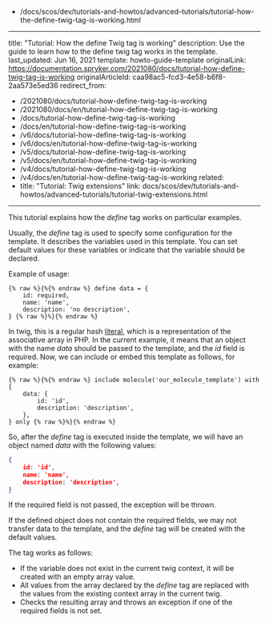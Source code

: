   - /docs/scos/dev/tutorials-and-howtos/advanced-tutorials/tutorial-how-the-define-twig-tag-is-working.html
---
title: "Tutorial: How the define Twig tag is working"
description: Use the guide to learn how to the define twig tag works in the template.
last_updated: Jun 16, 2021
template: howto-guide-template
originalLink: https://documentation.spryker.com/2021080/docs/tutorial-how-define-twig-tag-is-working
originalArticleId: caa98ac5-fcd3-4e58-b6f8-2aa573e5ed36
redirect_from:
  - /2021080/docs/tutorial-how-define-twig-tag-is-working
  - /2021080/docs/en/tutorial-how-define-twig-tag-is-working
  - /docs/tutorial-how-define-twig-tag-is-working
  - /docs/en/tutorial-how-define-twig-tag-is-working
  - /v6/docs/tutorial-how-define-twig-tag-is-working
  - /v6/docs/en/tutorial-how-define-twig-tag-is-working
  - /v5/docs/tutorial-how-define-twig-tag-is-working
  - /v5/docs/en/tutorial-how-define-twig-tag-is-working
  - /v4/docs/tutorial-how-define-twig-tag-is-working
  - /v4/docs/en/tutorial-how-define-twig-tag-is-working
related:
  - title: "Tutorial: Twig extensions"
    link: docs/scos/dev/tutorials-and-howtos/advanced-tutorials/tutorial-twig-extensions.html
---

This tutorial explains how the *define* tag works on particular examples.

Usually, the *define* tag is used to specify some configuration for the template. It describes the variables used in this template. You can set default values for these variables or indicate that the variable should be declared.

Example of usage:

```twig
{% raw %}{%{% endraw %} define data = {
    id: required,
    name: 'name',
    description: 'no description',
} {% raw %}%}{% endraw %}
```

In twig, this is a regular hash [literal](https://twig.symfony.com/doc/2.x/templates.html#literals), which is a representation of the associative array in PHP. In the current example, it means that an object with the name *data* should be passed to the template, and the *id* field is required. Now, we can include or embed this template as follows, for example:

```twig
{% raw %}{%{% endraw %} include molecule('our_molecule_template') with {
    data: {
        id: 'id',
        description: 'description',
    },
} only {% raw %}%}{% endraw %}
```

So, after the *define* tag is executed inside the template, we will have an object named *data* with the following values:

```json
{
    id: 'id',
    name: 'name',
    description: 'description',
}
```

If the required field is not passed, the exception will be thrown.

If the defined object does not contain the required fields, we may not transfer data to the template, and the *define* tag will be created with the default values.

The tag works as follows:

* If the variable does not exist in the current twig context, it will be created with an empty array value.
* All values from the array declared by the *define* tag are replaced with the values from the existing context array in the current twig.
* Checks the resulting array and throws an exception if one of the required fields is not set.
